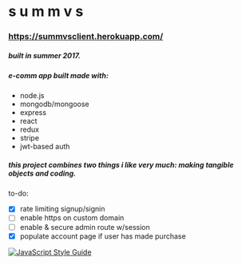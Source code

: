 # s u m m v s

### <https://summvsclient.herokuapp.com/>

##### built in summer 2017.

##### e-comm app built made with:
- node.js
- mongodb/mongoose
- express
- react
- redux
- stripe
- jwt-based auth

##### this project combines two things i like very much: making tangible objects and coding.

to-do:
- [x] rate limiting signup/signin
- [ ] enable https on custom domain
- [ ] enable & secure admin route w/session
- [x] populate account page if user has made purchase

[![JavaScript Style Guide](https://cdn.rawgit.com/feross/standard/master/badge.svg)](https://github.com/feross/standard)
